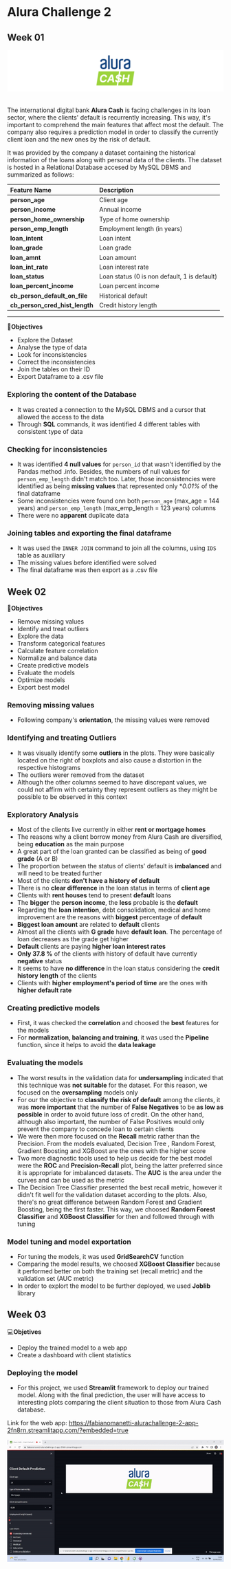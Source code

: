 # Alura Challenge 2
 
## Week 01

<center><img src="alura_cash.png"></center><br>

The international digital bank **Alura Cash** is facing challenges in its loan sector, where the clients' default is recurrently increasing. This way, it's important to comprehend the main features that affect most the default. The company also requires a prediction model in order to classify the currently client loan and the new ones by the risk of default.


It was provided by the company a dataset containing the historical information of the loans along with personal data of the clients. The dataset is hosted in a Relational Database accesed by MySQL DBMS and summarized as follows:


<table style="width:100%">
<thead>
<tr>
<th style="text-align:justify; font-weight: bold; font-size:14px">Feature Name</th>
<th style="text-align:justify; font-weight: bold; font-size:14px">Description</th>
</tr>
</thead>
<tbody>
<tr>
<td style="text-align:justify"><b>person_age</b></td>
<td style="text-align:justify">Client age</td>
</tr>
<tr>
<td style="text-align:justify"><b>person_income</b></td>
<td style="text-align:justify">Annual income</td>
</tr>
<tr>
<td style="text-align:justify"><b>person_home_ownership</b></td>
<td style="text-align:justify">Type of home ownership</td>
</tr>
<tr>
<td style="text-align:justify"><b>person_emp_length</b></td>
<td style="text-align:justify">Employment length (in years)</td>
</tr>
<tr>
<td style="text-align:justify"><b>loan_intent</b></td>
<td style="text-align:justify">Loan intent</td>
</tr>
<tr>
<td style="text-align:justify"><b>loan_grade</b></td>
<td style="text-align:justify">Loan grade</td>
</tr>
<tr>
<td style="text-align:justify"><b>loan_amnt</b></td>
<td style="text-align:justify">Loan amount</td>
</tr>
<tr>
<td style="text-align:justify"><b>loan_int_rate</b></td>
<td style="text-align:justify">Loan interest rate</td>
</tr>
<tr>
<td style="text-align:justify"><b>loan_status</b></td>
<td style="text-align:justify">Loan status (0 is non default, 1 is default)</td>
</tr>
<tr>
<td style="text-align:justify"><b>loan_percent_income</b></td>
<td style="text-align:justify">Loan percent income</td>
</tr>
<tr>
<td style="text-align:justify"><b>cb_person_default_on_file</b></td>
<td style="text-align:justify">Historical default</td>
</tr>
<tr>
<td style="text-align:justify"><b>cb_person_cred_hist_length</b></td>
<td style="text-align:justify">Credit history length</td>
</tr>
</tbody>
</table>

---

💸**Objectives**
* Explore the Dataset
* Analyse the type of data
* Look for inconsistencies
* Correct the inconsistencies
* Join the tables on their ID
* Export Dataframe to a .csv file

### Exploring the content of the Database

* It was created a connection to the MySQL DBMS and a cursor that allowed the access to the data
* Through **SQL** commands, it was identified 4 different tables with consistent type of data

### Checking for inconsistencies

* It was identified **4 null values** for `person_id` that wasn't identified by the Pandas method .info. Besides, the numbers of null values for `person_emp_length` didn't match too. Later, those inconsistencies were identified as being **missing values** that represented only **0.01%* of the final dataframe
* Some inconsistencies were found onn both `person_age` (max_age = 144 years) and `person_emp_length` (max_emp_length = 123 years) columns
* There were no **apparent** duplicate data

### Joining tables and exporting the final dataframe

* It was used the `INNER JOIN` command to join all the columns, using `IDS` table as auxiliary
* The missing values before identified were solved
* The final dataframe was then export as a .csv file

## Week 02

🏦**Objectives**
* Remove missing values
* Identify and treat outliers
* Explore the data
* Transform categorical features
* Calculate feature correlation
* Normalize and balance data
* Create predictive models
* Evaluate the models
* Optimize models
* Export best model

### Removing missing values

* Following company's **orientation**, the missing values were removed

### Identifying and treating Outliers

* It was visually identify some **outliers** in the plots. They were basically located on the right of boxplots and also cause a distortion in the respective histograms
* The outliers werer removed from the dataset
* Although the other columns seemed to have discrepant values, we could not affirm with certainty they represent outliers as they might be possible to be observed in this context

### Exploratory Analysis

* Most of the clients live currently in either **rent or mortgage homes**
* The reasons why a client borrow money from Alura Cash are diversified, being **education** as the main purpose
* A great part of the loan granted can be classified as being of **good grade** (A or B) 
* The proportion between the status of clients' default is **imbalanced** and will need to be treated further 
* Most of the clients **don't have a history of default**
* There is no **clear difference** in the loan status in terms of **client age**
* Clients with **rent houses** tend to present **default** loans
* The **bigger** the **person income**, the **less** probable is the **default**
* Regarding the **loan intention**, debt consolidation, medical and home improvement are the reasons with **biggest** percentage of **default**
* **Biggest loan amount** are related to **default** clients
* Almost all the clients with **G grade** have **default loan**. The percentage of loan decreases as the grade get higher
* **Default** clients are paying **higher loan interest rates**
* **Only 37.8 %** of the clients with history of default have currently **negative** status
* It seems to have **no difference** in the loan status considering the **credit history length** of the clients
* Clients with **higher employment's period of time** are the ones with **higher default rate**

### Creating predictive models

* First, it was checked the **correlation** and choosed the **best** features for the models
* For **normalization, balancing and training**, it was used the **Pipeline** function, since it helps to avoid the **data leakage**

### Evaluating the models

* The worst results in the validation data for **undersampling** indicated that this technique was **not suitable** for the dataset. For this reason, we focused on the **oversampling** models only
* For our the objective to **classify the risk of default** among the clients, it was **more important** that the number of **False Negatives** to be **as low as possible** in order to avoid future loss of credit. On the other hand, although also important, the number of False Positives would only prevent the company to concede loan to certain clients
* We were then more focused on the **Recall** metric rather than the Precision. From the models evaluated, Decision Tree , Random Forest, Gradient Boosting and XGBoost are the ones with the higher score
* Two more diagnostic tools used to help us decide for the best model were the **ROC** and **Precision-Recall** plot, being the latter preferred since it is appropriate for imbalanced datasets. The **AUC** is the area under the curves and can be used as the metric
* The Decision Tree Classifier presented the best recall metric, however it didn't fit well for the validation dataset according to the plots. Also, there's no great difference between Random Forest and Gradient Boosting, being the first faster. This way, we choosed **Random Forest Classifier** and **XGBoost Classifier** for then and followed through with tuning

### Model tuning and model exportation

* For tuning the models, it was used **GridSearchCV** function
* Comparing the model results, we choosed **XGBoost Classifier** because it performed better on both the training set (recall metric) and the validation set (AUC metric)
* In order to explort the model to be further deployed, we used **Joblib** library

## Week 03

💻**Objetives**
* Deploy the trained model to a web app
* Create a dashboard with client statistics

### Deploying the model

* For this project, we used **Streamlit** framework to deploy our trained model. Along with the final prediction, the user will have access to interesting plots comparing the client situation to those from Alura Cash database.

Link for the web  app: https://fabianomanetti-alurachallenge-2-app-2fn8rn.streamlitapp.com/?embedded=true

![Alt Text](webapp_default.gif)
